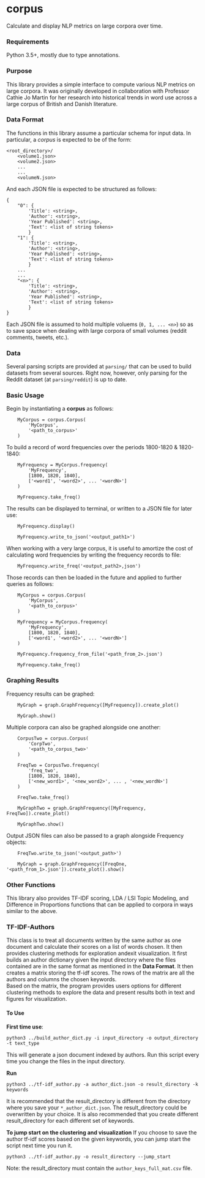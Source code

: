 # corpus

Calculate and display NLP metrics on large corpora over time. 

### Requirements

Python 3.5+, mostly due to type annotations.

### Purpose

This library provides a simple interface to compute various NLP metrics on large corpora. It was originally
developed in collaboration with Professor Cathie Jo Martin for her research into historical trends in word
use across a large corpus of British and Danish literature. 

### Data Format

The functions in this library assume a particular schema for input data. In particular, a _corpus_ is expected
to be of the form:

```
<root_directory>/
    <volume1.json>
    <volume2.json>
    ...
    ...
    <volumeN.json>
```

And each JSON file is expected to be structured as follows:

```
{
    "0": {
        'Title': <string>,
        'Author': <string>,
        'Year Published': <string>,
        'Text': <list of string tokens>
        }
    "1": {
        'Title': <string>,
        'Author': <string>,
        'Year Published': <string>,
        'Text': <list of string tokens>
        }
    ...
    ...
    "<n>": {
        'Title': <string>,
        'Author': <string>,
        'Year Published': <string>,
        'Text': <list of string tokens>
        }
}

```

Each JSON file is assumed to hold multiple voluems (`0, 1, ... <n>`) so as to save space when dealing
with large corpora of small volumes (reddit comments, tweets, etc.).

### Data

Several parsing scripts are provided at `parsing/` that can be used to build datasets from
several sources. Right now, however, only parsing for the Reddit dataset (at `parsing/reddit`) 
is up to date.


### Basic Usage

Begin by instantiating a **corpus** as follows:

```
    MyCorpus = corpus.Corpus(
        'MyCorpus',
        '<path_to_corpus>'
    )
```

To build a record of word frequencies over the periods 1800-1820 & 1820-1840:
```
    MyFrequency = MyCorpus.frequency(
        'MyFrequency',
        [1800, 1820, 1840],
        ['<word1', '<word2>', ... '<wordN>']
    )
    
    MyFrequency.take_freq()
```

The results can be displayed to terminal, or written to a JSON file for later use: 

```
    MyFrequency.display()
    
    MyFrequency.write_to_json('<output_path1>')
```

When working with a very large corpus, it is useful to amortize the cost of calculating
word frequencies by writing the frequency records to file:

```
    MyFrequency.write_freq('<output_path2>,json')
```

Those records can then be loaded in the future and applied to further queries as follows:

```
    MyCorpus = corpus.Corpus(
        'MyCorpus',
        '<path_to_corpus>'
    )
    
    MyFrequency = MyCorpus.frequency(
        'MyFrequency',
        [1800, 1820, 1840],
        ['<word1', '<word2>', ... '<wordN>']
    )
    
    MyFrequency.frequency_from_file('<path_from_2>.json')
    
    MyFrequency.take_freq()
```


### Graphing Results

Frequency results can be graphed:

```    
    MyGraph = graph.GraphFrequency([MyFrequency]).create_plot()
    
    MyGraph.show()
```

Multiple corpora can also be graphed alongside one another:
```    
    CorpusTwo = corpus.Corpus(
        'CorpTwo',
        '<path_to_corpus_two>'
    )
    
    FreqTwo = CorpusTwo.frequency(
        'freq_two',
        [1800, 1820, 1840],
        ['<new_word1>', '<new_word2>', ... , '<new_wordN>']
    )
    
    FreqTwo.take_freq()
    
    MyGraphTwo = graph.GraphFrequency([MyFrequency, FreqTwo]).create_plot()
    
    MyGraphTwo.show()
```

Output JSON files can also be passed to a graph alongside Frequency objects:

```
    FreqTwo.write_to_json('<output_path>')

    MyGraph = graph.GraphFrequency([FreqOne, '<path_from_1>.json']).create_plot().show()
```

### Other Functions

This library also provides TF-IDF scoring, LDA / LSI Topic Modeling, and Difference in Proportions functions that can
be applied to corpora in ways similar to the above. 

### TF-IDF-Authors

This class is to treat all documents written by the same author as one document and calculate their scores on a list of 
words chosen.
It then provides clustering methods for exploration andexit visualization.
It first builds an author dictionary given the input directory where the files contained are in the same format as 
mentioned in the **Data Format**. It then creates a matrix storing the tf-idf scores. The rows of the matrix are all the 
authors and columns the chosen keywords.  
Based on the matrix, the program provides users options for different clustering methods to explore the data and 
present results both in text and figures for visualization.

#### To Use

**First time use**:
```
python3 ../build_author_dict.py -i input_directory -o output_directory -t text_type
```
This will generate a json document indexed by authors. Run this script every time you change the files in the input directory.

**Run**
```
python3 ../tf-idf_author.py -a author_dict.json -o result_directory -k keywords
```
It is recommended that the result_directory is different from the directory where you save your `*_author_dict.json`.
The result_directory could be overwritten by your choice.
It is also recommended that you create different result_directory for each different set of keywords.

**To jump start on the clustering and visualization**
If you choose to save the author tf-idf scores based on the given keywords, you can jump start the script next time you run it.
```
python3 ../tf-idf_author.py -o result_directory --jump_start
```
Note: the result_directory must contain the `author_keys_full_mat.csv` file.
